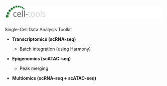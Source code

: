 # ![cell-tools_logo](docs/imgs/cell-tools.logo1.svg)

Single-Cell Data Analysis Toolkit

* **Transcriptomics (scRNA-seq)**
  * Batch integration (using Harmony)
  
* **Epigenomics (scATAC-seq)**

    * Peak merging
    
* **Multiomics (scRNA-seq + scATAC-seq)**
